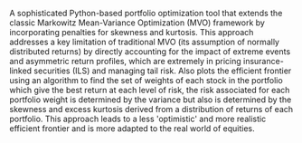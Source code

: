 A sophisticated Python-based portfolio optimization tool that extends the classic Markowitz Mean-Variance Optimization (MVO) framework by incorporating penalties for skewness and kurtosis.
This approach addresses a key limitation of traditional MVO (its assumption of normally distributed returns) by directly accounting for the impact of extreme events and asymmetric return profiles, which are extremely in pricing insurance-linked securities (ILS) and managing tail risk.
Also plots the efficient frontier using an algorithm to find the set of weights of each stock in the portfolio which give the best return at each level of risk, the risk associated for each portfolio weight is determined by the variance but also is determined by the skewness and excess kurtosis derived from a distribution of returns of each portfolio.
This approach leads to a less 'optimistic' and more realistic efficient frontier and is more adapted to the real world of equities.
